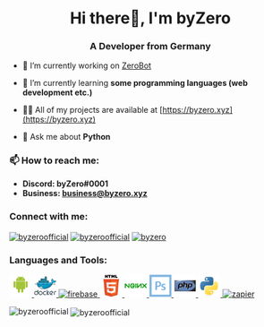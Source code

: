 <h1 align="center">Hi there👋, I'm byZero</h1>
<h3 align="center">A Developer from Germany</h3>

- 🔭 I’m currently working on [ZeroBot](https://zerobot.ml)

- 🌱 I’m currently learning **some programming languages (web development etc.)**

- 👨‍💻 All of my projects are available at [https://byzero.xyz](https://byzero.xyz)

- 💬 Ask me about **Python**

### 📫 How to reach me:
-  **Discord: byZero#0001**
-  **Business: business@byzero.xyz**

<h3 align="left">Connect with me:</h3>
<p align="left">
<a href="https://twitter.com/byzeroofficial" target="blank"><img align="center" src="https://raw.githubusercontent.com/rahuldkjain/github-profile-readme-generator/master/src/images/icons/Social/twitter.svg" alt="byzeroofficial" height="30" width="40" /></a>
<a href="https://instagram.com/byzeroofficial" target="blank"><img align="center" src="https://raw.githubusercontent.com/rahuldkjain/github-profile-readme-generator/master/src/images/icons/Social/instagram.svg" alt="byzeroofficial" height="30" width="40" /></a>
<a href="https://www.youtube.com/c/byZeroYT" target="blank"><img align="center" src="https://raw.githubusercontent.com/rahuldkjain/github-profile-readme-generator/master/src/images/icons/Social/youtube.svg" alt="byzero" height="30" width="40" /></a>
</p>

<h3 align="left">Languages and Tools:</h3>
<p align="left"> <a href="https://developer.android.com" target="_blank"> <img src="https://raw.githubusercontent.com/devicons/devicon/master/icons/android/android-original-wordmark.svg" alt="android" width="40" height="40"/> </a> <a href="https://www.docker.com/" target="_blank"> <img src="https://raw.githubusercontent.com/devicons/devicon/master/icons/docker/docker-original-wordmark.svg" alt="docker" width="40" height="40"/> </a> <a href="https://firebase.google.com/" target="_blank"> <img src="https://www.vectorlogo.zone/logos/firebase/firebase-icon.svg" alt="firebase" width="40" height="40"/> </a> <a href="https://www.w3.org/html/" target="_blank"> <img src="https://raw.githubusercontent.com/devicons/devicon/master/icons/html5/html5-original-wordmark.svg" alt="html5" width="40" height="40"/> </a> <a href="https://www.nginx.com" target="_blank"> <img src="https://raw.githubusercontent.com/devicons/devicon/master/icons/nginx/nginx-original.svg" alt="nginx" width="40" height="40"/> </a> <a href="https://www.photoshop.com/en" target="_blank"> <img src="https://raw.githubusercontent.com/devicons/devicon/master/icons/photoshop/photoshop-line.svg" alt="photoshop" width="40" height="40"/> </a> <a href="https://www.php.net" target="_blank"> <img src="https://raw.githubusercontent.com/devicons/devicon/master/icons/php/php-original.svg" alt="php" width="40" height="40"/> </a> <a href="https://www.python.org" target="_blank"> <img src="https://raw.githubusercontent.com/devicons/devicon/master/icons/python/python-original.svg" alt="python" width="40" height="40"/> </a> <a href="https://zapier.com" target="_blank"> <img src="https://www.vectorlogo.zone/logos/zapier/zapier-icon.svg" alt="zapier" width="40" height="40"/> </a> </p>

<p><img align="left" src="https://github-readme-stats.vercel.app/api/top-langs?username=byzeroofficial&show_icons=true&locale=en&layout=compact" alt="byzeroofficial" /></p>

<p>&nbsp;<img align="center" src="https://github-readme-stats.vercel.app/api?username=byzeroofficial&show_icons=true&locale=en" alt="byzeroofficial" /></p>


